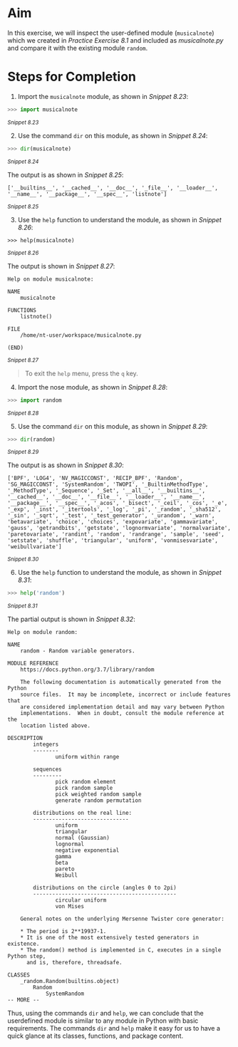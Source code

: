 <!-- practice -->

# Aim

In this exercise, we will inspect the user-defined module (`musicalnote`) which we created in _Practice Exercise 8.1_ and included as _musicalnote.py_ and compare it with the existing module `random`.

# Steps for Completion

1. Import the `musicalnote` module, as shown in _Snippet 8.23_:

```python
>>> import musicalnote
```

<sup>_Snippet 8.23_</sup>

2. Use the command `dir` on this module, as shown in _Snippet 8.24_:

```python
>>> dir(musicalnote)
```

<sup>_Snippet 8.24_</sup>

The output is as shown in _Snippet 8.25_:

```
['__builtins__', '__cached__', '__doc__', '_file__', '__loader__', '__name__', '__package__', '__spec__', 'listnote']
```

<sup>_Snippet 8.25_<sup>

3. Use the `help` function to understand the module, as shown in _Snippet 8.26_:

```
>>> help(musicalnote)
```

<sup>_Snippet 8.26_<sup>

The output is shown in _Snippet 8.27_:

```
Help on module musicalnote:

NAME
    musicalnote

FUNCTIONS
    listnote()

FILE
    /home/nt-user/workspace/musicalnote.py

(END)
```

<sup>_Snippet 8.27_</sup>

> To exit the `help` menu, press the `q` key.

4. Import the nose module, as shown in _Snippet 8.28_:

```python
>>> import random
```

<sup>_Snippet 8.28_</sup>

5. Use the command `dir` on this module, as shown in _Snippet 8.29_:

```python
>>> dir(random)
```

<sup>_Snippet 8.29_</sup>

The output is as shown in _Snippet 8.30_:

```
['BPF', 'LOG4', 'NV_MAGICCONST', 'RECIP_BPF', 'Random', 'SG_MAGICCONST', 'SystemRandom', 'TWOPI', '_BuiltinMethodType', '_MethodType', '_Sequence', '_Set', '__all__', '__builtins__', '__cached__', '__doc__', '__file__', '__loader__', '__name__', '__package__', '__spec__', '_acos', '_bisect', '_ceil', '_cos', '_e', '_exp', '_inst', '_itertools', '_log', '_pi', '_random', '_sha512', '_sin', '_sqrt', '_test', '_test_generator', '_urandom', '_warn', 'betavariate', 'choice', 'choices', 'expovariate', 'gammavariate', 'gauss', 'getrandbits', 'getstate', 'lognormvariate', 'normalvariate', 'paretovariate', 'randint', 'random', 'randrange', 'sample', 'seed', 'setstate', 'shuffle', 'triangular', 'uniform', 'vonmisesvariate', 'weibullvariate']
```

<sup>_Snippet 8.30_</sup>

6. Use the `help` function to understand the module, as shown in _Snippet 8.31_:

```python
>>> help('random')
```

<sup>_Snippet 8.31_</sup>

The partial output is shown in _Snippet 8.32_:

```
Help on module random:

NAME
    random - Random variable generators.

MODULE REFERENCE
    https://docs.python.org/3.7/library/random

    The following documentation is automatically generated from the Python
    source files.  It may be incomplete, incorrect or include features that
    are considered implementation detail and may vary between Python
    implementations.  When in doubt, consult the module reference at the
    location listed above.

DESCRIPTION
        integers
        --------
               uniform within range

        sequences
        ---------
               pick random element
               pick random sample
               pick weighted random sample
               generate random permutation

        distributions on the real line:
        ------------------------------
               uniform
               triangular
               normal (Gaussian)
               lognormal
               negative exponential
               gamma
               beta
               pareto
               Weibull

        distributions on the circle (angles 0 to 2pi)
        ---------------------------------------------
               circular uniform
               von Mises

    General notes on the underlying Mersenne Twister core generator:

    * The period is 2**19937-1.
    * It is one of the most extensively tested generators in existence.
    * The random() method is implemented in C, executes in a single Python step,
      and is, therefore, threadsafe.

CLASSES
    _random.Random(builtins.object)
        Random
            SystemRandom
-- MORE --
```

Thus, using the commands `dir` and `help`, we can conclude that the userdefined module is similar to any module in Python with basic requirements. The commands `dir` and `help` make it easy for us to have a quick glance at its classes, functions, and package content.

